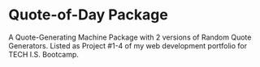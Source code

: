 # Quote-of-Day Package
A Quote-Generating Machine Package with 2 versions of Random Quote Generators. 
Listed as Project #1-4 of my web development portfolio for TECH I.S. Bootcamp. 


